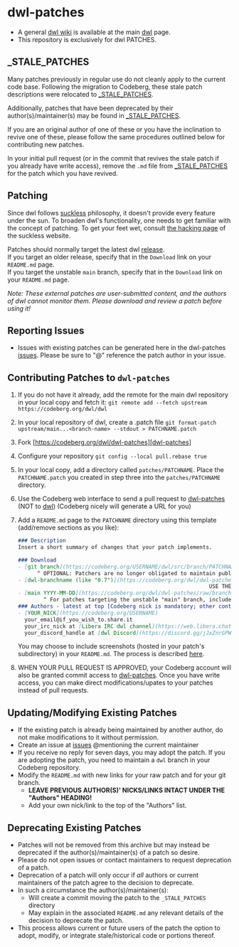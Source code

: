 # dwl-patches
* A general [dwl wiki](https://codeberg.org/dwl/dwl/wiki) is available at the main [dwl] page.
* This repository is exclusively for dwl PATCHES.

## _STALE_PATCHES
Many patches previously in regular use do not cleanly apply to the current code base. Following the migration to Codeberg, these stale patch descriptions were relocated to [_STALE_PATCHES].

Additionally, patches that have been deprecated by their author(s)/maintainer(s) may be found in [_STALE_PATCHES].

If you are an original author of one of these or you have the inclination to revive one of these, please follow the same procedures outlined below for contributing new patches.

In your initial pull request (or in the commit that revives the stale patch if you already have write access), remove the `.md` file from [_STALE_PATCHES] for the patch which you have revived.

## Patching
Since dwl follows [suckless](https://suckless.org/) philosophy, it doesn't provide every feature under the sun. To broaden dwl's functionality, one needs to get familiar with the concept of patching. To get your feet wet, consult [the hacking page](https://suckless.org/hacking/) of the suckless website.

Patches should normally target the latest dwl [release].  
If you target an older release, specify that in the `Download` link on your `README.md` page.  
If you target the unstable `main` branch, specify that in the `Download` link on your `README.md` page.

*Note: These external patches are user-submitted content, and the authors of dwl cannot monitor them. Please download and review a patch before using it!*

## Reporting Issues
- Issues with existing patches can be generated here in the dwl-patches [issues]. Please be sure to "@" reference the patch author in your issue.

## Contributing Patches to `dwl-patches`
1. If you do not have it already, add the remote for the main dwl repository in your local copy and fetch it:
    `git remote add --fetch upstream https://codeberg.org/dwl/dwl`
2. In your local repository of dwl, create a .patch file
    `git format-patch upstream/main...<branch-name> --stdout > PATCHNAME.patch`
3. Fork [https://codeberg.org/dwl/dwl-patches][dwl-patches]
4. Configure your repository
    `git config --local pull.rebase true`
5. In your local copy, add a directory called `patches/PATCHNAME`. Place the `PATCHNAME.patch` you created in step three into the `patches/PATCHNAME` directory.
6. Use the Codeberg web interface to send a pull request to [dwl-patches] (NOT to [dwl]) (Codeberg nicely will generate a URL for you)
7. Add a `README.md` page to the `PATCHNAME` directory using this template (add/remove sections as you like):
    ```markdown
    ### Description
    Insert a short summary of changes that your patch implements.

    ### Download
    - [git branch](https://codeberg.org/USERNAME/dwl/src/branch/PATCHNAME) 
	      ^ OPTIONAL: Patchers are no longer obligated to maintain public `dwl` branches devoted to their patches
    - [dwl-branchname (like "0.7")](https://codeberg.org/dwl/dwl-patches/raw/branch/main/patches/PATCHNAME/PATCHNAME.patch)
                                                                USE THE ^raw^ PATCH LINK HERE
	- [main YYYY-MM-DD](https://codeberg.org/dwl/dwl-patches/raw/branch/main/patches/PATCHNAME/PATCHNAME.patch)
	        ^ For patches targeting the unstable "main" branch, include a YYYY-MM-DD indicator
    ### Authors - latest at top [Codeberg nick is mandatory; other contact methods optional]
    - [YOUR_NICK](https://codeberg.org/USERNAME)
      your_email@if_you_wish_to.share.it
      your_irc_nick at [Libera IRC dwl channel](https://web.libera.chat/?channels=#dwl)
      your_discord_handle at [dwl Discord](https://discord.gg/jJxZnrGPWN)
    ```
    You may choose to include screenshots (hosted in your patch's subdirectory) in your `README.md`. The process is described [here](https://docs.codeberg.org/markdown/using-images/).

8. WHEN YOUR PULL REQUEST IS APPROVED, your Codeberg account will also be granted commit access to [dwl-patches]. Once you have write access, you can make direct modifications/upates to your patches instead of pull requests.

## Updating/Modifying Existing Patches
- If the existing patch is already being maintained by another author, do not make modifications to it without permission.
- Create an issue at [issues] @mentioning the current maintainer
- If you receive no reply for seven days, you may adopt the patch. If you are adopting the patch, you need to maintain a `dwl` branch in your Codeberg repository.
- Modify the `README.md` with new links for your raw patch and for your git branch.
    - **LEAVE PREVIOUS AUTHOR(S)' NICKS/LINKS INTACT UNDER THE "Authors" HEADING!**
    - Add your own nick/link to the top of the "Authors" list.

## Deprecating Existing Patches
- Patches will not be removed from this archive but may instead be deprecated if the author(s)/maintainer(s) of a patch so desire.
- Please do not open issues or contact maintainers to request deprecation of a patch.
- Deprecation of a patch will only occur if *all* authors or current maintainers of the patch agree to the decision to deprecate.
- In such a circumstance the author(s)/maintainer(s):
    - Will create a commit moving the patch to the `_STALE_PATCHES` directory
    - May explain in the associated `README.md` any relevant details of the decision to deprecate the patch.
- This process allows current or future users of the patch the option to adopt, modify, or integrate stale/historical code or portions thereof.


[_STALE_PATCHES]:https://codeberg.org/dwl/dwl-patches/src/branch/main/_STALE_PATCHES
[dwl]: https://codeberg.org/dwl/dwl
[dwl-patches]: https://codeberg.org/dwl/dwl-patches
[issues]: https://codeberg.org/dwl/dwl-patches/issues
[release]: https://codeberg.org/dwl/dwl/releases
[Codeberg]: https://codeberg.org
